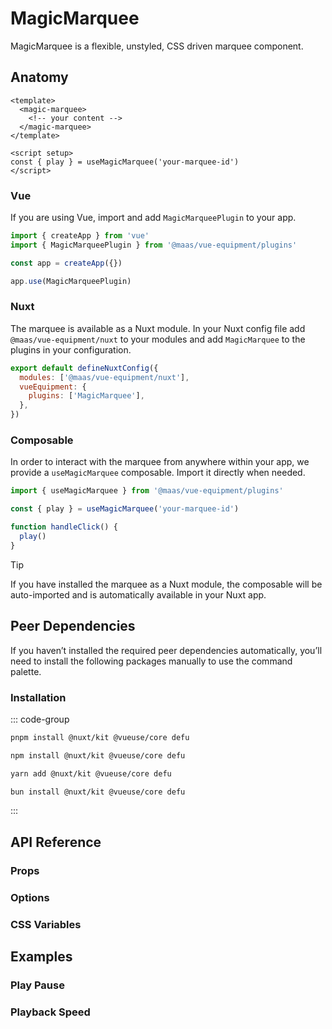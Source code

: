 # MagicMarquee

MagicMarquee is a flexible, unstyled, CSS driven marquee component.

<ComponentPreview src="./demo/DefaultDemo.vue" />

<!--@include: @/apps/docs/src/content/snippets/overview.md-->

## Anatomy

```vue
<template>
  <magic-marquee>
    <!-- your content -->
  </magic-marquee>
</template>

<script setup>
const { play } = useMagicMarquee('your-marquee-id')
</script>
```

<!--@include: @/apps/docs/src/content/snippets/installation.md-->

### Vue

If you are using Vue, import and add `MagicMarqueePlugin` to your app.

```js
import { createApp } from 'vue'
import { MagicMarqueePlugin } from '@maas/vue-equipment/plugins'

const app = createApp({})

app.use(MagicMarqueePlugin)
```

### Nuxt

The marquee is available as a Nuxt module. In your Nuxt config file add `@maas/vue-equipment/nuxt` to your modules and add `MagicMarquee` to the plugins in your configuration.

```js
export default defineNuxtConfig({
  modules: ['@maas/vue-equipment/nuxt'],
  vueEquipment: {
    plugins: ['MagicMarquee'],
  },
})
```

### Composable

In order to interact with the marquee from anywhere within your app, we provide a `useMagicMarquee` composable. Import it directly when needed.

```js
import { useMagicMarquee } from '@maas/vue-equipment/plugins'

const { play } = useMagicMarquee('your-marquee-id')

function handleClick() {
  play()
}
```

> [!TIP]
> If you have installed the marquee as a Nuxt module, the composable will be auto-imported and is automatically available in your Nuxt app.

## Peer Dependencies

If you haven’t installed the required peer dependencies automatically, you’ll need to install the following packages manually to use the command palette.

<ProseTable
  :columns="[
    { label: 'Package'},
  ]"
  :rows="[
    {
      items: [
        {
          label: '[@nuxt/kit](https://www.npmjs.com/package/@nuxt/kit)'
        }
      ]
    },
    {
      items: [
        {
          label: '[@vueuse/core](https://www.npmjs.com/package/@vueuse/core)'
        }
      ]
    },
     {
      items: [
        {
          label: '[defu](https://www.npmjs.com/package/defu)'
        }
      ]
    },
  ]"
/>

### Installation

::: code-group

```sh [pnpm]
pnpm install @nuxt/kit @vueuse/core defu
```

```sh [npm]
npm install @nuxt/kit @vueuse/core defu
```

```sh [yarn]
yarn add @nuxt/kit @vueuse/core defu
```

```sh [bun]
bun install @nuxt/kit @vueuse/core defu
```

:::

## API Reference

### Props

<ProseTable 
  :columns="[
    { label: 'Prop' },
    { label: 'Type' },
    { label: 'Required' }
  ]"
  :rows="[
    {
      items: [
        {
          label: 'id',
          description: 'Providing an id is required. Can either be a string or a ref.'
        },
        {
          label: 'MaybeRef\<string\>',
          escape: true
        },
        {
          label: 'true'
        }
      ]
    },
    {
      items: [
        {
          label: 'options',
          description: 'Refer to the [options table](#options) for details.'
        },
        {
          label: 'MagicMenuOptions'
        },
        {
          label: 'false'
        }
      ]
    },
  ]"
/>

### Options

<ProseTable 
  :columns="[
    { label: 'Option' },
    { label: 'Type' },
    { label: 'Default' }
  ]"
  :rows="[
    {
      items: [
        { 
          label: 'direction',
          description: 'Set the animation direction.'
        },
        { 
          label: 'string',
          description: '\'reverse\' | \'normal\'' 
        },
        { 
          label: 'normal'
        }
      ]
    },
    {
      items: [
        { 
          label: 'speed',
          description: 'Set the animation speed.'
        },
        { 
          label: 'number' 
          },
        { 
          label: '1' 
          }
      ]
    }
  ]"
/>

### CSS Variables

<ProseTable 
  :columns="[
    { label: 'Variable' },
    { label: 'Default' }
  ]"
  :rows="[
    {
      items: [
        { label: '--magic-marquee-justify-content' },
        { label: 'flex-start' }
      ]
    },
    {
      items: [
        { label: '--magic-marquee-align-items' },
        { label: 'baseline' }
      ]
    },
    {
      items: [
        { label: '--magic-marquee-gap' },
        { label: '1rem' }
      ]
    },
    {
      items: [
        { label: '--magic-marquee-content-width' },
        { label: 'unset' }
      ]
    },
    {
      items: [
        { 
          label: '--magic-marquee-animation-name',
          description: 'This variable is crucial for the component’s core functionality. Overriding it manually might lead to unwanted side effects.'
        },
        { label: 'magicMarqueeScrollX' }
      ]
    },
    {
      items: [
        { 
          label: '--magic-marquee-animation-duration', 
          description: 'This variable is crucial for the component’s core functionality. Overriding it manually might lead to unwanted side effects.'
        },
        { label: '-' }
      ]
    },
    {
      items: [
        { 
          label: '--magic-marquee-animation-play-state', 
          description: 'This variable is crucial for the component’s core functionality. Overriding it manually might lead to unwanted side effects.'
        },
        { label: 'running' }
      ]
    },
    {
      items: [
        { 
          label: '--magic-marquee-animation-direction', 
          description: 'This variable is crucial for the component’s core functionality. Overriding it manually might lead to unwanted side effects.'
        },
        { label: 'normal' }
      ]
    }
  ]"
/>

## Examples

### Play Pause

<component-preview src="./demo/PlayPauseDemo.vue" />

### Playback Speed

<component-preview src="./demo/PlaybackSpeedDemo.vue" />
